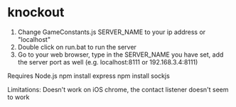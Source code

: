 knockout
========
1) Change GameConstants.js SERVER_NAME to your ip address or "localhost"
2) Double click on run.bat to run the server
3) Go to your web browser, type in the SERVER_NAME you have set, add the server port as well (e.g. localhost:8111 or 192.168.3.4:8111)

Requires Node.js
npm install express
npm install sockjs

Limitations:
Doesn't work on iOS chrome, the contact listener doesn't seem to work